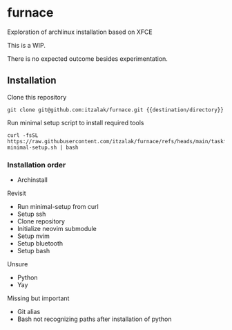 # furnace

Exploration of archlinux installation based on XFCE

This is a WIP.

There is no expected outcome besides experimentation.

## Installation

Clone this repository

```shell
git clone git@github.com:itzalak/furnace.git {{destination/directory}}
```

Run minimal setup script to install required tools

```shell
curl -fsSL https://raw.githubusercontent.com/itzalak/furnace/refs/heads/main/taskfiles/scripts/00-minimal-setup.sh | bash
```

### Installation order

- Archinstall

Revisit

- Run minimal-setup from curl
- Setup ssh
- Clone repository
- Initialize neovim submodule
- Setup nvim
- Setup bluetooth
- Setup bash

Unsure

- Python
- Yay

Missing but important

- Git alias
- Bash not recognizing paths after installation of python
